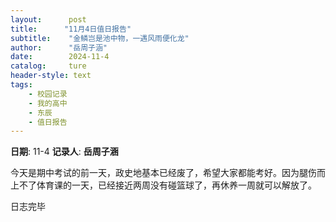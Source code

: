 ```yaml
---
layout:      post
title:      "11月4日值日报告"
subtitle:    "金鳞岂是池中物，一遇风雨便化龙"
author:      "岳周子涵"
date:        2024-11-4
catalog:     ture
header-style: text
tags: 
    - 校园记录
    - 我的高中
    - 东辰
    - 值日报告
---
```


**日期**: 11-4
**记录人**: **岳周子涵**



今天是期中考试的前一天，政史地基本已经废了，希望大家都能考好。因为腿伤而上不了体育课的一天，已经接近两周没有碰篮球了，再休养一周就可以解放了。

日志完毕
